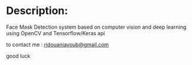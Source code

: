 # Description:
Face Mask Detection system based on computer vision and deep learning using OpenCV and Tensorflow/Keras api

to contact me : ridouaniayoub@gmail.com

good luck
